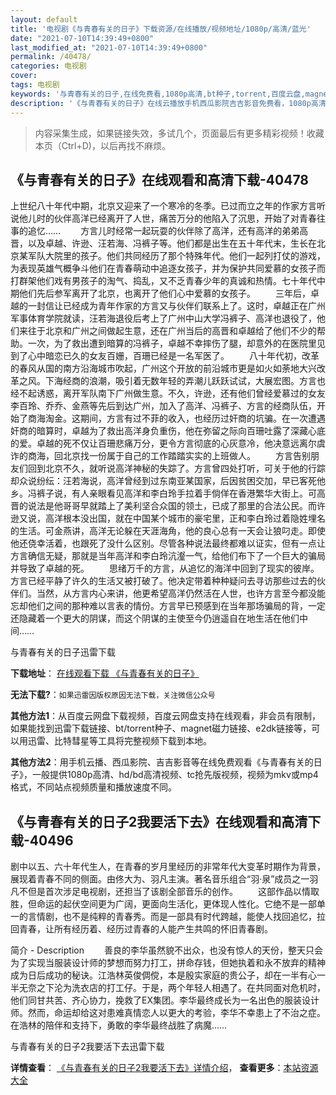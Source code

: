 ```yaml
---
layout: default
title: '电视剧《与青春有关的日子》下载资源/在线播放/视频地址/1080p/高清/蓝光'
date: "2021-07-10T14:39:49+0800"
last_modified_at: "2021-07-10T14:39:49+0800"
permalink: /40478/
categories: 电视剧
cover:
tags: 电视剧
keywords: '与青春有关的日子,在线免费看,1080p高清,bt种子,torrent,百度云盘,magnet,磁力链,迅雷下载资源'
description: '《与青春有关的日子》在线云播放手机西瓜影院吉吉影音免费看，1080p高清bd/hd未删减完整版和tc抢先枪版，mkv/mp4格式，附带bt/torrent种子、magnet/磁力链、百度云盘、网盘资源迅雷下载链接'
---
```


>内容采集生成，如果链接失效，多试几个，页面最后有更多精彩视频！收藏本页（Ctrl+D)，以后再找不麻烦。


## 《与青春有关的日子》在线观看和高清下载-40478

上世纪八十年代中期，北京又迎来了一个寒冷的冬季。已过而立之年的作家方言听说他儿时的伙伴高洋已经离开了人世，痛苦万分的他陷入了沉思，开始了对青春往事的追忆…… 　　方言儿时经常一起玩耍的伙伴除了高洋，还有高洋的弟弟高晋，以及卓越、许逊、汪若海、冯裤子等。他们都是出生在五十年代末，生长在北京某军队大院里的孩子。他们共同经历了那个特殊年代。他们一起列打仗的游戏，为表现英雄气概争斗他们在青春萌动中追逐女孩子，并为保护共同爱慕的女孩子而打群架他们戏有男孩子的淘气、捣乱，又不乏青春少年的真诚和热情。七十年代中期他们先后参军离开了北京，也离开了他们心中爱慕的女孩子。 　　三年后，卓越的一封信让已经成为青年作家的方言又与伙伴们联系上了。这时，卓越正在广州军事体育学院就读，汪若海退役后考上了广州中山大学冯裤子、高洋也退役了，他们来往于北京和广州之间做起生意，还在广州当后的高晋和卓越给了他们不少的帮助。一次，为了救出遭到暗算的冯裤子，卓越不幸摔伤了腿，却意外的在医院里见到了心中暗恋已久的女友百姗，百珊已经是一名军医了。 　　八十年代初，改革的春风从国的南方沿海城市吹起，广州这个开放的前沿城市更是如火如荼地大兴改革之风。下海经商的浪潮，吸引着无数年轻的弄潮儿跃跃试试，大展宏图。方言也经不起诱惑，离开军队南下广州做生意。不久，许逊，还有他们曾经爱慕过的女友李百玲、乔乔、金燕等先后到达广州，加入了高洋、冯裤子、方言的经商队伍，开始了商海淘金。这期间，方言有过不菲的收入，也经历过奸商的坑骗。在一次遭遇奸商的暗算时，卓越为了救出高洋身负重伤，他在弥留之际向百珊吐露了深藏心底的爱。卓越的死不仅让百珊悲痛万分，更令方言彻底的心灰意冷，他决意远离尔虞诈的商海，回北京找一份属于自己的工作踏踏实实的上班做人。 　　方言告别朋友们回到北京不久，就听说高洋神秘的失踪了。方言曾四处打听，可关于他的行踪却众说纷纭：汪若海说，高洋曾经到过东南亚某国家，后因贫困交加，早已客死他乡。冯裤子说，有人亲眼看见高洋和李白玲手拉着手倘佯在香港繁华大街上。可高晋的说法是他哥哥早就踏上了美利坚合众国的领土，已成了那里的合法公民。而许逊又说，高洋根本没出国，就在中国某个城市的豪宅里，正和李白玲过着隐姓埋名的生活。可金燕讲，高洋无论躲在天涯海角，他的良心总有一天会让狼叼走。即使他还侥幸活着，也跟死了没什么区别。尽管各种说法最终都难以证实，但有一点让方言确信无疑，那就是当年高洋和李白玲沆瀣一气，给他们布下了一个巨大的骗局并导致了卓越的死。 　　思绪万千的方言，从追忆的海洋中回到了现实的彼岸。方言已经平静了许久的生活又被打破了。他决定带着种种疑问去寻访那些过去的伙伴们。当然，从方言内心来讲，他更希望高洋仍然活在人世，也许方言至今都没能忘却他们之间的那种难以言表的情份。方言早已预感到在当年那场骗局的背，一定还隐藏着一个更大的阴谋，而这个阴谋的主使至今仍逍遥自在地生活在他们中间……


与青春有关的日子迅雷下载

**下载地址**： [在线观看下载 《与青春有关的日子》](https://www.993dy.com//vod-detail-id-11869.html) 


**无法下载?**：`如果迅雷因版权原因无法下载，关注微信公众号 `

**其他方法1**：从百度云网盘下载视频，百度云网盘支持在线观看，非会员有限制，如果能找到迅雷下载链接、bt/torrent种子、magnet磁力链接、e2dk链接等，可以用迅雷、比特彗星等工具将完整视频下载到本地。

**其他方法2**：用手机云播、西瓜影院、吉吉影音等在线免费观看《与青春有关的日子》，一般提供1080p高清、hd/bd高清视频、tc抢先版视频，视频为mkv或mp4格式，不同站点视频质量和播放速度不同。


## 《与青春有关的日子2我要活下去》在线观看和高清下载-40496

剧中以五、六十年代生人，在青春的岁月里经历的非常年代大变革时期作为背景，展现着青春不同的侧面。由佟大为、羽凡主演。著名音乐组合“羽·泉”成员之一羽凡不但是首次涉足电视剧，还担当了该剧全部音乐的创作。 　　这部作品以情取胜，但命运的起伏空间更为广阔，更面向生活化，更体现人性化。它绝不是一部单一的言情剧，也不是纯粹的青春秀。而是一部具有时代跨越，能使人找回追忆，拉回青春，让所有经历着、经历过青春的人能产生共鸣的怀旧青春剧。<p>简介 - Description 　　善良的李华虽然貌不出众，也没有惊人的天份，整天只会为了实现当服装设计师的梦想而努力打工，拼命存钱，但她执着和永不放弃的精神成为日后成功的秘诀。江浩林英俊倜傥，本是殷实家庭的贵公子，却在一半有心一半无奈之下沦为洗衣店的打工仔。于是，两个年轻人相遇了。在共同面对危机时，他们同甘共苦、齐心协力，挽救了EX集团。李华最终成长为一名出色的服装设计师。然而，命运却给这对患难真情恋人以更大的考验，李华不幸患上了不治之症。在浩林的陪伴和支持下，勇敢的李华最终战胜了病魔……</p>


与青春有关的日子2我要活下去迅雷下载

**详情查看**： [《与青春有关的日子2我要活下去》详情介绍](/movie/40496/)， **查看更多**：[本站资源大全](/movie/t/all/)


